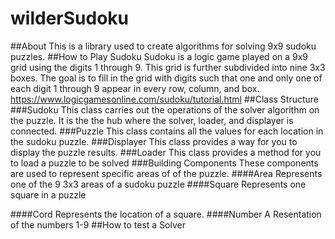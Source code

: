 # wilderSudoku
##About
This is a library used to create algorithms for solving 9x9 sudoku puzzles. 
##How to Play Sudoku
Sudoku is a logic game played on a 9x9 grid using the digits 1 through 9. This grid is further subdivided into nine 3x3 boxes. The goal is to fill in the grid with digits such that one and only one of each digit 1 through 9 appear in every row, column, and box.
https://www.logicgamesonline.com/sudoku/tutorial.html
##Class Structure
###Sudoku
This class carries out the operations of the solver algorithm on the puzzle. It is the the hub where the solver, loader, and displayer is connected.
###Puzzle
This class contains all the values for each location in the sudoku puzzle.
###Displayer
This class provides a way for you to display the puzzle results.
###Loader
This class provides a method for you to load a puzzle to be solved
###Building Components
These components are used to represent specific areas of of the puzzle.
####Area
Represents one of the 9 3x3 areas of a sudoku puzzle
####Square
Represents one square in a puzzle

####Cord
Represents the location of a square.
####Number
A Resentation of the numbers 1-9
##How to test a Solver
